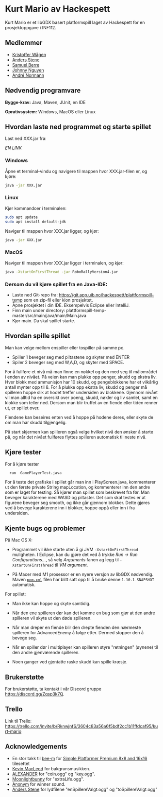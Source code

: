 # Kurt Mario av Hackespett

Kurt Mario er et libGDX basert platformspill laget av Hackespett for en prosjektoppgave i INF112.

## Medlemmer

- [Kristoffer Wågen](https://git.app.uib.no/Kristoffer.Wagen)
- [Anders Stene](https://git.app.uib.no/Anders.Stene)
- [Samuel Berre](https://git.app.uib.no/Samuel.Berre)
- [Johnny Nguyen](https://git.app.uib.no/J.Nguyen)
- [André Normann](https://git.app.uib.no/Andre.Normann)
## Nødvendig programvare

**Bygge-krav:** Java, Maven, JUnit, en IDE

**Oprativsystem:** Windows, MacOS eller Linux

## Hvordan laste ned programmet og starte spillet

Last ned XXX.jar fra:

*EN LINK*

### Windows

Åpne et terminal-vindu og navigere til mappen hvor XXX.jar-filen er, og kjøre:
```bash
java -jar XXX.jar
```
### Linux
Kjør kommandoer i terminalen:
```bash
sudo apt update
sudo apt install default-jdk
```
Naviger til mappen hvor XXX.jar ligger, og kjør:
```bash
java -jar XXX.jar
```
### MacOS

Naviger til mappen hvor XXX.jar ligger i terminalen, og kjør:
```bash
java -XstartOnFirstThread -jar RoboRallyVersion4.jar
```

### Dersom du vil kjøre spillet fra en Java-IDE:

* Laste ned Git-repo fra: https://git.app.uib.no/hackespett/plattformspill-temp som en zip-fil eller klon prosjektet.
* Åpne prosjektet i din IDE. Eksempelvis Eclipse eller IntelliJ.
* Finn main under directory: plattformspill-temp-master/src/main/java/main/Main.java
* Kjør main. Da skal spillet starte.

## Hvordan spille spillet

Man kan velge mellom enspiller eller tospiller på samme pc.
- Spiller 1 beveger seg med piltastene og skyter med ENTER
- Spiler 2 beveger seg med W,A,D, og skyter med SPACE.

For å fullføre et nivå må man finne en nøkkel og den med seg til
målområdet i enden av nivået. På veien kan man plukke opp penger, skudd og ekstra liv.
Hver blokk med ammunisjon har 10 skudd, og pengeblokkene har et vilkårlig antall mynter opp til 8.
For å plukke opp ekstra liv, skudd og penger må spilleren hoppe slik at hodet treffer undersiden
av blokkene.
Gjennom nivået vil man alltid ha en oversikt over poeng, skudd, nøkler og liv samlet, samt en klokke som
teller ned. Dersom man blir truffet av en fiende eller tiden renner ut, er spillet over.

Fiendene kan beseires enten ved å hoppe på hodene deres, eller skyte de om man har skudd tilgjengelig.

På start skjermen kan spilleren også velge hvilket nivå den ønsker å starte på, og når det nivået fullføres flyttes
spilleren automatisk til neste nivå.


## Kjøre tester

For å kjøre tester

```bash
  run  GamePlayerTest.java 
```

For å teste det grafiske i spillet går man inn i PlayScreen.java, kommenterer ut den første private String mapLocation, og kommenterer inn den andre som er laget for testing. Så kjører man spillet som beskrevet fra før. Man beveger karakterene med WASD og piltaster. Det som skal testes er at figurene beveger seg smooth, og ikke går gjennom blokker. Dette gjøres ved å bevege karakterene inn i blokker, hoppe oppå eller inn i fra undersiden.

## Kjente bugs og problemer

På Mac OS X:

* Programmet vil ikke starte uten å gi JVM `-XstartOnFirstThread` muligheten. I Eclipse, kan du gjøre det ved å trykke *Run → Run Configurations...*, så velg *Arguments* fanen ag legg til `-XstartOnFirstThread` til *VM argument*.

* På Macer med M1 prosessor er en nyere versjon av libGDX nødvendig. Maven [`pom.xml`](pom.xml) filen har blitt satt opp til å bruke denne `1.10.1-SNAPSHOT` automatisk.

For spillet:

* Man ikke kan hoppe og skyte samtidig. 

* Når den ene spilleren dør kan det komme en bug som gjør at den andre spilleren vil skyte ut den døde spilleren.

* Når man dreper en fiende blir den drepte fienden den nærmeste spilleren for AdvancedEnemy å følge etter. Dermed stopper den å bevege seg.

* Når en spiller dør i multiplayer kan spilleren styre "retningen" (øynene) til den andre gjenværende spilleren.

* Noen ganger ved gjentatte raske skudd kan spille kræsje.

## Brukerstøtte

For brukerstøtte, ta kontakt i vår Discord gruppe https://discord.gg/Zqsp3k7Q.

## Trello
Link til Trello:
https://trello.com/invite/b/RknwjnfS/3604c83a56a6f5bdf2cc1b11ffdcaf95/kurt-mario

## Acknowledgements

- En stor takk til [bee-m](https://bee-m.itch.io) for [Simple Platformer Premium 8x8 and 16x16](https://bee-m.itch.io/simple-platformer-premium-8x8-and-16x16) tilesettet
- [Kevin MacLeod](https://www.chosic.com/download-audio/27248/) for bakgrunsmusikken.
- [ALEXANDER](https://orangefreesounds.com/mario-coin-sound/) for "coin.ogg" og "key.ogg".
- [Moonlightbunny](https://www.myinstants.com/profile/moonlightbnny/) for "extraLife.ogg".
- [Anonym](https://www.myinstants.com/instant/winner-winner-chicken-dinner-9/) for winner sound.
- [Anders Stene]() for lydfilene "enSpillereValgt.ogg" og "toSpillereValgt.ogg"